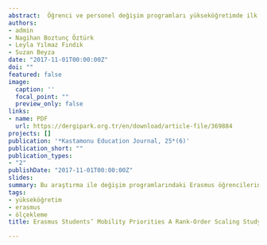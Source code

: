 ```yaml
---
abstract:  Öğrenci ve personel değişim programları yükseköğretimde ilk başlarda olduğu gibi günümüzde de önemini korumaktadır. Bologna süreci, derslerin karşılaştırılabilirliğinin artırılması ve uluslararası geçişleri sağlaması bakımından değişim süreçlerini desteklemek adına önemli rol oynamıştır. Bu zamana kadar 27 Avrupa Birliği devleti, İzlanda, Lihtenştayn, Norveç, İsviçre, Hırvatistan ve Türkiye de dâhil olmak üzere toplamda 213,266 kişi öğrenci değişim programlarına katılmıştır. Bu araştırma ile değişim programlarındaki Erasmus öğrencilerinin üniversite seçmedeki önceliklerinin gelen ve giden öğrencilere göre ortaya çıkarılması amaçlanmaktadır. Araştırmada elde edilen sıralam ölçeği bulgularına göre gelen öğrencilerin üniversiteye ait özellikleri dikkate aldığı; giden öğrencilerin ise sosyal çevreyi etkileyen durumları öncelik olarak ele aldıkları belirlemiştir.
authors:
- admin
- Nagihan Boztunç Öztürk
- Leyla Yılmaz Fındık
- Suzan Beyza
date: "2017-11-01T00:00:00Z"
doi: ""
featured: false
image:
  caption: ''
  focal_point: ""
  preview_only: false
links:
- name: PDF
  url: https://dergipark.org.tr/en/download/article-file/369884
projects: []
publication: '*Kastamonu Education Journal, 25*(6)'
publication_short: ""
publication_types:
- "2"
publishDate: "2017-11-01T00:00:00Z"
slides: 
summary: Bu araştırma ile değişim programlarındaki Erasmus öğrencilerinin üniversite seçmedeki önceliklerinin gelen ve giden öğrencilere göre ortaya çıkarılması amaçlanmaktadır. 
tags:
- yükseköğretim
- erasmus
- ölçekleme
title: Erasmus Students’ Mobility Priorities A Rank-Order Scaling Study

---
```


